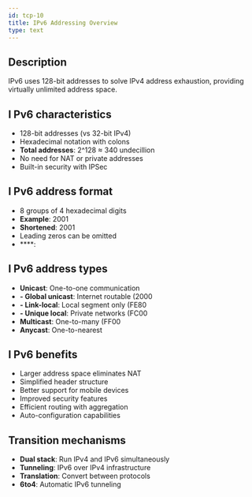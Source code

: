 ```yaml
---
id: tcp-10
title: IPv6 Addressing Overview
type: text
---
```



## Description

IPv6 uses 128-bit addresses to solve IPv4 address exhaustion, providing virtually unlimited address space.

## I Pv6 characteristics

- 128-bit addresses (vs 32-bit IPv4)
- Hexadecimal notation with colons
- **Total addresses**: 2^128 ≈ 340 undecillion
- No need for NAT or private addresses
- Built-in security with IPSec

## I Pv6 address format

- 8 groups of 4 hexadecimal digits
- **Example**: 2001
- **Shortened**: 2001
- Leading zeros can be omitted
- ****: 

## I Pv6 address types

- **Unicast**: One-to-one communication
- **- Global unicast**: Internet routable (2000
- **- Link-local**: Local segment only (FE80
- **- Unique local**: Private networks (FC00
- **Multicast**: One-to-many (FF00
- **Anycast**: One-to-nearest

## I Pv6 benefits

- Larger address space eliminates NAT
- Simplified header structure
- Better support for mobile devices
- Improved security features
- Efficient routing with aggregation
- Auto-configuration capabilities

## Transition mechanisms

- **Dual stack**: Run IPv4 and IPv6 simultaneously
- **Tunneling**: IPv6 over IPv4 infrastructure
- **Translation**: Convert between protocols
- **6to4**: Automatic IPv6 tunneling
